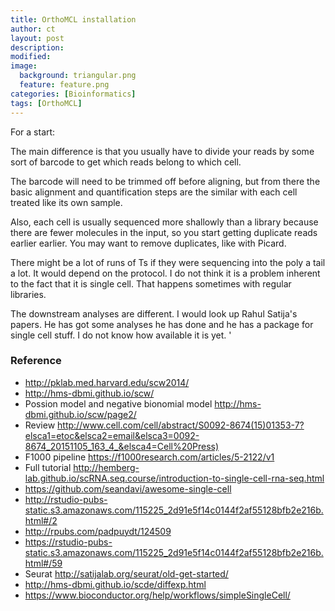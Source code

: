 ```yaml
---
title: OrthoMCL installation 
author: ct
layout: post
description:
modified:
image:
  background: triangular.png
  feature: feature.png
categories: [Bioinformatics]
tags: [OrthoMCL]
---
```



For a start:

The main difference is that you usually have to divide your reads by some sort of barcode to get which reads belong to which cell.  

The barcode will need to be trimmed off before aligning,  but from there the basic alignment and quantification steps are the similar with each cell treated like its own sample.

Also,  each cell is usually sequenced more shallowly than a library because there are fewer molecules in the input,  so you start getting duplicate reads earlier earlier.  You may want to remove duplicates,  like with Picard.

There might be a lot of runs of Ts if they were sequencing into the poly a tail a lot.  It would depend on the protocol.  I do not think it is a problem inherent to the fact that it is single cell.  That happens sometimes with regular libraries.

The downstream analyses are different.  I would look up Rahul Satija's papers.  He has got some analyses he has done and he has a package for single cell stuff.  I do not know how available it is yet.
'


### Reference
* http://pklab.med.harvard.edu/scw2014/
* http://hms-dbmi.github.io/scw/
* Possion model and negative bionomial model <http://hms-dbmi.github.io/scw/page2/>
* Review <http://www.cell.com/cell/abstract/S0092-8674(15)01353-7?elsca1=etoc&elsca2=email&elsca3=0092-8674_20151105_163_4_&elsca4=Cell%20Press)>
* F1000 pipeline <https://f1000research.com/articles/5-2122/v1>
* Full tutorial <http://hemberg-lab.github.io/scRNA.seq.course/introduction-to-single-cell-rna-seq.html>
* https://github.com/seandavi/awesome-single-cell
* http://rstudio-pubs-static.s3.amazonaws.com/115225_2d91e5f14c0144f2af55128bfb2e216b.html#/2
* http://rpubs.com/padpuydt/124509
* https://rstudio-pubs-static.s3.amazonaws.com/115225_2d91e5f14c0144f2af55128bfb2e216b.html#/59
* Seurat <http://satijalab.org/seurat/old-get-started/>
* <http://hms-dbmi.github.io/scde/diffexp.html>
* <https://www.bioconductor.org/help/workflows/simpleSingleCell/>

